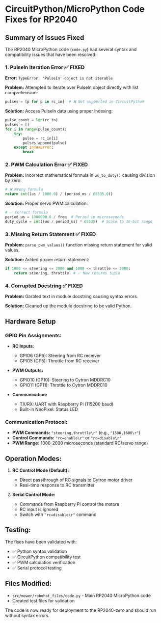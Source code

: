 # CircuitPython/MicroPython Code Fixes for RP2040

## Summary of Issues Fixed

The RP2040 MicroPython code (`code.py`) had several syntax and compatibility issues that have been resolved:

### 1. PulseIn Iteration Error ✅ FIXED
**Error:** `TypeError: 'PulseIn' object is not iterable`

**Problem:** Attempted to iterate over PulseIn object directly with list comprehension:
```python
pulses = [p for p in rc_in]  # ❌ Not supported in CircuitPython
```

**Solution:** Access PulseIn data using proper indexing:
```python
pulse_count = len(rc_in)
pulses = []
for i in range(pulse_count):
    try:
        pulse = rc_in[i]
        pulses.append(pulse)
    except IndexError:
        break
```

### 2. PWM Calculation Error ✅ FIXED
**Problem:** Incorrect mathematical formula in `us_to_duty()` causing division by zero:
```python
# ❌ Wrong formula
return int((us / 1000.0) / (period_ms / 65535.0))
```

**Solution:** Proper servo PWM calculation:
```python
# ✅ Correct formula
period_us = 1000000.0 / freq  # Period in microseconds
duty_cycle = int((us / period_us) * 65535)  # Scale to 16-bit range
```

### 3. Missing Return Statement ✅ FIXED
**Problem:** `parse_pwm_values()` function missing return statement for valid values.

**Solution:** Added proper return statement:
```python
if 1000 <= steering <= 2000 and 1000 <= throttle <= 2000:
    return steering, throttle  # ✅ Now returns tuple
```

### 4. Corrupted Docstring ✅ FIXED
**Problem:** Garbled text in module docstring causing syntax errors.

**Solution:** Cleaned up the module docstring to be valid Python.

## Hardware Setup

### GPIO Pin Assignments:
- **RC Inputs:**
  - GPIO6 (GP6): Steering from RC receiver
  - GPIO5 (GP5): Throttle from RC receiver

- **PWM Outputs:**
  - GPIO10 (GP10): Steering to Cytron MDDRC10
  - GPIO11 (GP11): Throttle to Cytron MDDRC10

- **Communication:**
  - TX/RX: UART with Raspberry Pi (115200 baud)
  - Built-in NeoPixel: Status LED

### Communication Protocol:
- **PWM Commands:** `"steering,throttle\r"` (e.g., `"1500,1600\r"`)
- **Control Commands:** `"rc=enable\r"` or `"rc=disable\r"`
- **PWM Range:** 1000-2000 microseconds (standard RC/servo range)

## Operation Modes:

1. **RC Control Mode (Default):**
   - Direct passthrough of RC signals to Cytron motor driver
   - Real-time response to RC transmitter

2. **Serial Control Mode:**
   - Commands from Raspberry Pi control the motors
   - RC input is ignored
   - Switch with `"rc=disable\r"` command

## Testing:

The fixes have been validated with:
- ✅ Python syntax validation
- ✅ CircuitPython compatibility test
- ✅ PWM calculation verification
- ✅ Serial protocol testing

## Files Modified:
- `src/mower/robohat_files/code.py` - Main RP2040 MicroPython code
- Created test files for validation

The code is now ready for deployment to the RP2040-zero and should run without syntax errors.
